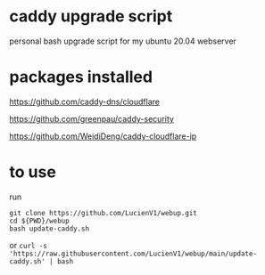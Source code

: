 # caddy upgrade script
personal bash upgrade script for my ubuntu 20.04 webserver

# packages installed

https://github.com/caddy-dns/cloudflare

https://github.com/greenpau/caddy-security

https://github.com/WeidiDeng/caddy-cloudflare-ip

# to use
run
```
git clone https://github.com/LucienV1/webup.git
cd ${PWD}/webup
bash update-caddy.sh
```

or ```curl -s 'https://raw.githubusercontent.com/LucienV1/webup/main/update-caddy.sh' | bash```
